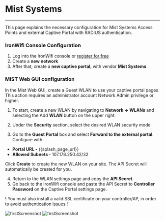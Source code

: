 # **Mist Systems**

---

This page explains the necessary configuration for Mist Systems Access Points and external Captive Portal with RADIUS authentication.

### IronWifi Console Configuration

1. Log into the IronWifi console or [register for free](https://console.ironwifi.com/register)
2. Create a **new network**
3. After that, create a **new captive portal**, with vendor **Mist Systems**

### **MIST Web GUI configuration**

In the Mist Web GUI, create a Guest WLAN to use your captive portal pages. This action requires an administrator account Network Admin privilege or higher.

1. To start, create a new WLAN by navigating to **Network -> WLANs** and selecting the Add **WLAN** button on the upper right.

2. Under the **Security** section, select the desired WLAN security mode
3. Go to the **Guest Portal** box and select **Forward to the external portal**. Configure with:

- **Portal URL -** {{splash_page_url}}
- **Allowed Subnets -** 107.178.250.42/32

Click **Create** to create the new WLAN on your site. The API Secret will automatically be created for you.

4. Return to the WLAN settings page and copy the **API Secret**.
5. Go back to the IronWifi console and paste the API Secret to **Controller Password** on the Captive Portal settings page.

 ! You must also install a valid SSL certificate on your controller/AP, in order to avoid authentication issues !

![firstScreenshot](https://raw.githubusercontent.com/IronWifi/docs/master/configuration-guides/MIST/mist1.png)
![firstScreenshot](https://raw.githubusercontent.com/IronWifi/docs/master/configuration-guides/MIST/mist2.png)
